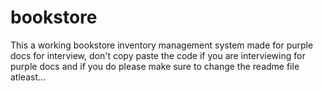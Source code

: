 # bookstore

This a working bookstore inventory management system made for purple docs for interview,
don't copy paste the code if you are interviewing for purple docs 
and if you do please make sure to change the readme file atleast...

